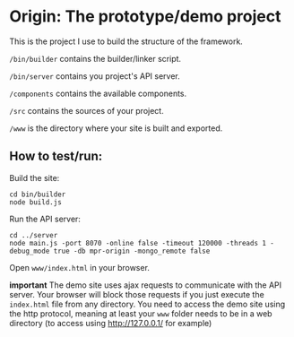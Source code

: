 # Origin: The prototype/demo project #

This is the project I use to build the structure of the framework.

`/bin/builder` contains the builder/linker script.

`/bin/server` contains you project's API server.

`/components` contains the available components.

`/src` contains the sources of your project.

`/www` is the directory where your site is built and exported.



## How to test/run: ##

Build the site:
```
cd bin/builder
node build.js
```

Run the API server:
```
cd ../server
node main.js -port 8070 -online false -timeout 120000 -threads 1 -debug_mode true -db mpr-origin -mongo_remote false
```

Open `www/index.html` in your browser.

**important** The demo site uses ajax requests to communicate with the API server. Your browser will block those requests if you just execute the `index.html` file from any directory.
You need to access the demo site using the http protocol, meaning at least your `www` folder needs to be in a web directory (to access using http://127.0.0.1/ for example)

